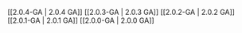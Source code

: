 [[2.0.4-GA | 2.0.4 GA]]
[[2.0.3-GA | 2.0.3 GA]]
[[2.0.2-GA | 2.0.2 GA]]
[[2.0.1-GA | 2.0.1 GA]]
[[2.0.0-GA | 2.0.0 GA]]

